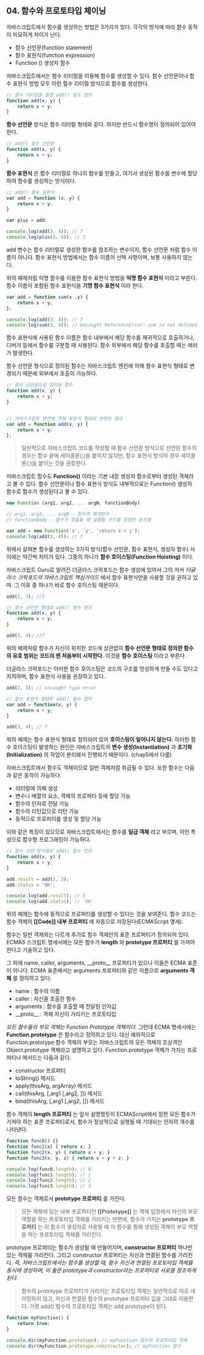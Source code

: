 ## 04. 함수와 프로토타입 체이닝

자바스크립트에서 함수를 생성하는 방법은 3가지가 있다. 각각의 방식에 따라 함수 동작이 미묘하게 차이가 난다.

- 함수 선언문(function statement)
- 함수 표현식(function expression)
- Function () 생성자 함수

자바스크립트에서는 함수 리터럴을 이용해 함수를 생성할 수 있다. 함수 선언문이나 함수 표현식 방법 모두 이런 함수 리터럴 방식으로 함수를 생성한다.

```javascript
// 함수 리터럴을 통한 add() 함수 정의
function add(x, y) {
    return x + y;
}
```

__함수 선언문__ 방식은 함수 리터럴 형태와 같다. 하지만 반드시 함수명이 정의되어 있어야 한다.

```javascript
// add() 함수 선언문
function add(x, y) {
    return x + y;
}
```

__함수 표현식__ 은 함수 리터럴로 하나의 함수를 만들고, 여기서 생성된 함수를 변수에 할당하여 함수를 생성하는 방식이다.

```javascript
// add() 함수 표현식
var add = function (x, y) {
    return x + y;
}

var plus = add;

console.log(add(3, 4)); // 7
console.log(plus(3, 4)); // 7
```

add 변수는 함수 리터럴로 생성한 함수를 참조하는 변수이지, 함수 선언문 처럼 함수 이름이 아니다. 함수 표현식 방법에서는 함수 이름이 선택 사항이며, 보통 사용하지 않는다.

위의 예제처럼 익명 함수를 이용한 함수 표현식 방법을 __익명 함수 표현식__ 이라고 부른다. 함수 이름이 포함된 함수 표현식을 __기명 함수 표현식__ 이라 한다.

```javascript
var add = function sum(x ,y) {
    return x + y;
};

console.log(add(3, 4)); // 7
console.log(sum(3, 4)); // Uncaught ReferenceError: sum is not defined 에러 발생
```

함수 표현식에 사용된 함수 이름은 함수 내부에서 해당 함수를 재귀적으로 호출하거나, 디버거 등에서 함수를 구분할 때 사용된다. 함수 외부에서 해당 함수를 호출할 때는 에러가 발생한다.

함수 선언문 형식으로 정의된 함수는 자바스크립트 엔진에 의해 함수 표현식 형태로 변경되기 때문에 외부에서 호출이 가능하다.

```javascript
// 함수 선언문으로 정의된 함수
function add(x, y) {
    return x + y;
}


// 자바스크립트 엔진에 의해 표현식 형태로 변형된 결과
var add = function add(x, y) {
    return x + y;
};
```

> 일반적으로 자바스크립트 코드를 작성할 때 함수 선언문 방식으로 선언된 함수의 경우는 함수 끝에 세미콜론(;)을 붙이지 않지만, 함수 표현식 방식의 경우 세미콜론(;)을 붙이는 것을 권장한다.

자바스크립트 함수도 __Function()__ 이라는 기본 내장 생성자 함수로부터 생성된 객체라고 볼 수 있다. 함수 선언문이나 함수 표현식 방식도 내부적으로는 Function() 생성자 함수로 함수가 생성된다고 볼 수 있다.

```javascript
new Function (arg1, arg2, ... argN, functionBody)

// arg1, arg2, ... argN - 함수의 매개변수
// functionBody - 함수가 호출될 때 실행될 코드를 포함한 문자열
```

```javascript
var add = new Function('x', 'y', 'return x + y');
console.log(add(3, 4)); // 7
```

위에서 살펴본 함수를 생성하는 3가지 방식(함수 선언문, 함수 표현식, 생성자 함수) 사이에는 약간씩 차이가 있다. 그중의 하나가 __함수 호이스팅(Function Hoisting)__ 이다.

자바스크립트 Guru로 알려진 더글라스 크락포드는 함수 생성에 있어서 그의 저서 *더글라스 크락포드의 자바스크립트 핵심가이드* 에서 함수 표현식만을 사용할 것을 권하고 있따. 그 이유 중 하나가 바로 함수 호이스팅 때문이다.

```javascript
add(2, 3); //5

// 함수 선언문 형태로 add() 함수 정의
function add(x, y) {
    return x + y;
}

add(3, 4); //7
```

위의 예제처럼 함수가 자신이 위치한 코드에 상관없이 __함수 선언문 형태로 정의한 함수의 유효 범위는 코드의 맨 처음부터 시작한다.__ 이것을 __함수 호이스팅__ 이라고 부른다.

더글라스 크락포드는 이러한 함수 호이스팅은 코드의 구조를 엉성하게 만들 수도 있다고 지적하며, 함수 표현식 사용을 권장하고 있다.

```javascript
add(2, 3); // uncaught type error

// 함수 표현식 형태로 add() 함수 정의
var add = function(x, y) {
    return x + y;
}

add(3, 4); // 7
```

위의 예제는 함수 표현식 형태로 정의되어 있어 __호이스팅이 일어나지 않는다.__ 이러한 함수 호이스팅이 발생하는 원인은 자바스크립트의 __변수 생성(Instantiation)__ 과 __초기화(Initialization)__ 의 작업이 분리돼서 진행되기 때문이다. (chap5에서 다룸)

자바스크립트에서 함수도 객체이므로 일반 객체처럼 취급될 수 있다. 또한 함수는 다음과 같은 동작이 가능하다.

- 리터럴에 의해 생성
- 변수나 배열의 요소, 객체의 프로퍼티 등에 할당 가능
- 함수의 인자로 전달 가능
- 함수의 리턴값으로 리턴 가능
- 동적으로 프로퍼티를 생성 및 할당 가능

이와 같은 특징이 있으므로 자바스크립트에서는 함수를 __일급 객체__ 라고 부르며, 이런 특성으로 함수형 프로그래밍이 가능하다.

```javascript
// 함수 선언 방식응로 add() 함수 정의
function add(x, y) {
    return x + y;
}

add.result = add(2, 3);
add.status = 'OK';

console.log(add.result); // 5
console.log(add.status); // 'OK'
```

위의 예제는 함수에 동적으로 프로퍼티를 생성할 수 있다는 것을 보여준다. 함수 코드는 함수 객체의 __[[Code]] 내부 프로퍼티__ 에 자동으로 저장된다(ECMAScript 명세).

함수는 일반 객체와는 다르게 추가로 함수 객체만의 표준 프로퍼티가 정의되어 있다. ECMA5 스크립트 명세서에는 모든 함수가 __length__ 와 __prototype 프로퍼티__ 를 가져야 한다고 기술하고 있다. 

그 외에 name, caller, arguments, \_\_proto\_\_ 프로퍼티가 있으나 이들은 ECMA 표준이 아니다. ECMA 표준에서는 arguments 프로퍼티와 같은 이름으로 __arguments 객체__ 를 정의하고 있다.

- name : 함수의 이름
- caller : 자신을 호출한 함수
- arguments : 함수를 호출할 때 전달된 인자값
- \_\_proto\_\_ : 객체 자신이 가리키는 프로토타입

*모든 함수들의 부모 객체는 Function Prototype 객체이다.* 그런데 ECMA 명세서에는 __Function.prototype__ 은 함수라고 정의하고 있다. 대신 예외적으로 Function.prototype 함수 객체의 부모는 자바스크립트의 모든 객체의 조상격인 Object.prototype 객체라고 설명하고 있다. Function.prototype 객체가 가지는 프로퍼티나 메서드는 다음과 같다.

- constructor 프로퍼티
- toString() 메서드
- apply(thisArg, argArray) 메서드
- call(thisArg, [,arg1 [,arg2, ]]) 메서드
- bind(thisArg, [,arg1 [,arg2, ]]) 메서드

함수 객체의 __length 프로퍼티__ 는 앞서 설명했듯이 ECMAScript에서 정한 모든 함수가 가져야 하는 표준 프로퍼티로서, 함수가 정상적으로 실행될 때 기대되는 인자의 개수를 나타낸다.

```javascript
function func0() {}
function func1(x) { return x; }
function func2(x, y) { return x + y; }
function func3(x, y, z) { return x + y + z; }

console.log(func0.length); // 0
console.log(func1.length); // 1
console.log(func2.length); // 2
console.log(func3.length); // 3
```

모든 함수는 객체로서 __prototype 프로퍼티__ 를 가진다. 

> 모든 객체에 있는 내부 프로퍼티인 __[[Prototype]]__ 는 객체 입장에서 자신의 부모 역할을 하는 프로토타입 객체를 가리키는 반면에, 함수가 가지는 __prototype 프로퍼티__ 는 이 함수가 생성자로 사용될 때 이 함수를 통해 생성된 객체의 부모 역할을 하는 프로토타입 객체를 가리킨다.

prototype 프로퍼티는 함수가 생성될 때 만들어지며, __constructor 프로퍼티__ 하나만 있는 객체를 가리킨다. 그리고 constructor 프로퍼티는 자신과 연결된 함수를 가리킨다. *즉, 자바스크립트에서는 함수를 생성할 때, 함수 자신과 연결된 프로토타입 객체를 동시에 생성하며, 이 둘은 prototype과 constructor라는 프로퍼티로 서로를 참조하게 된다.*

> 함수의 prototype 프로퍼티가 가리키는 프로토타입 객체는 일반적으로 따로 네이밍하지 않고, 자신과 연결된 함수의 prototype 프로퍼티 값을 그대로 이용한다. 가령 add() 함수의 프로토타입 객체는 add.prototype이 된다.

```javascript
function myFunction() {
    return true;
}

console.dir(myFunction.prototype); // myFunction 함수의 프로토타입 객체
console.dir(myFunction.prototype.constructor); // myFunction 함수
```

